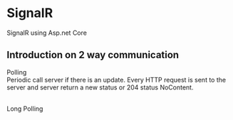 # SignalR
SignalR using Asp.net Core

## Introduction on 2 way communication
Polling <br/>
Periodic call server if there is an update. Every HTTP request is sent to the server and server return a new status or 204 status NoContent.
<br/><br/>

Long Polling <br/>


